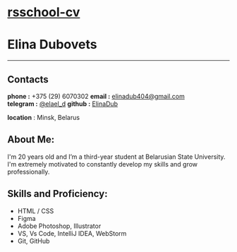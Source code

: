 # [rsschool-cv](https://github.com/ElinaDub/rsschool-cv.git)

# Elina Dubovets

****

## Contacts

 __phone :__ +375 (29) 6070302
 __email :__ elinadub404@gmail.com  
 __telegram :__ [@elael_d](https://web.telegram.org/k/#630350677)
 __github :__ [ElinaDub](https://github.com/ElinaDub)

 __location__ : Minsk, Belarus

## About Me:

I'm 20 years old and I’m a third-year student at Belarusian State University. I'm extremely motivated to constantly develop my skills and grow professionally.

## Skills and Proficiency:

- HTML / CSS
- Figma
- Adobe Photoshop, Illustrator
- VS, Vs Code, IntelliJ IDEA, WebStorm
- Git, GitHub
